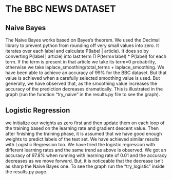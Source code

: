 # The BBC NEWS DATASET

## Naive Bayes ##
The Naive Bayes works based on Bayes’s theorem. We used the Decimal library to prevent python from rounding off very small values into zero. It iterates over each label and calculate P(label | article). It does so by converting P(label | article) into last term ∏ P(term∨label) * P(label) for each term. If the term is present in that article we take its term=0 probability, otherwise we take laplace_smoothing/total_terms + laplace_smoothing.
We have been able to achieve an accuracy of 99% for the BBC dataset. But that value is achieved when a carefully selected smoothing value is used. But generally, we have observed that, as the smoothing value increases the accuracy of the prediction decreases dramatically. This is illustrated in the graph (run the function “try_naive” in the results.py file to see the graph).

## Logistic Regression ##
we initialize our weights as zero first and then update them on each loop of the training based on the learning rate and gradient descent value. Then after finishing the training phase, it is assumed that we have good enough weights to predict labels of the test set.
We have achieved similar results with Logistic Regression too. We have tried the logistic regression with different learning rates and the same trend as above is observed. We got an accuracy of 97.8% when running with learning rate of 0.01 and the accuracy decreases as we move forward. But, it is noticeable that the decrease isn’t as sharp the Naive Bayes one. To see the graph run the “try_logistic” inside the results.py page.

